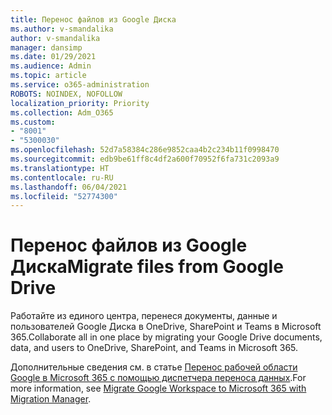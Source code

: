 ```yaml
---
title: Перенос файлов из Google Диска
ms.author: v-smandalika
author: v-smandalika
manager: dansimp
ms.date: 01/29/2021
ms.audience: Admin
ms.topic: article
ms.service: o365-administration
ROBOTS: NOINDEX, NOFOLLOW
localization_priority: Priority
ms.collection: Adm_O365
ms.custom:
- "8001"
- "5300030"
ms.openlocfilehash: 52d7a58384c286e9852caa4b2c234b11f0998470
ms.sourcegitcommit: edb9be61ff8c4df2a600f70952f6fa731c2093a9
ms.translationtype: HT
ms.contentlocale: ru-RU
ms.lasthandoff: 06/04/2021
ms.locfileid: "52774300"
---
```

# <a name="migrate-files-from-google-drive"></a><span data-ttu-id="cc886-102">Перенос файлов из Google Диска</span><span class="sxs-lookup"><span data-stu-id="cc886-102">Migrate files from Google Drive</span></span>

<span data-ttu-id="cc886-103">Работайте из единого центра, перенеся документы, данные и пользователей Google Диска в OneDrive, SharePoint и Teams в Microsoft 365.</span><span class="sxs-lookup"><span data-stu-id="cc886-103">Collaborate all in one place by migrating your Google Drive documents, data, and users to OneDrive, SharePoint, and Teams in Microsoft 365.</span></span>

<span data-ttu-id="cc886-104">Дополнительные сведения см. в статье [Перенос рабочей области Google в Microsoft 365 с помощью диспетчера переноса данных](/sharepointmigration/mm-google-overview).</span><span class="sxs-lookup"><span data-stu-id="cc886-104">For more information, see [Migrate Google Workspace to Microsoft 365 with Migration Manager](/sharepointmigration/mm-google-overview).</span></span>
